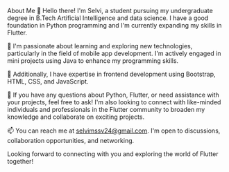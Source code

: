 About Me
👋 Hello there! I'm Selvi, a student pursuing my undergraduate degree in B.Tech Artificial Intelligence and data science. I have a good foundation in Python programming and I'm currently expanding my skills in Flutter.

🌱 I'm passionate about learning and exploring new technologies, particularly in the field of mobile app development. I'm actively engaged in mini projects using Java to enhance my programming skills. 

🎈 Additionally, I have expertise in frontend development using Bootstrap, HTML, CSS, and JavaScript.

💬 If you have any questions about Python, Flutter, or need assistance with your projects, feel free to ask! I'm also looking to connect with like-minded individuals and professionals in the Flutter community to broaden my knowledge and collaborate on exciting projects.

📫 You can reach me at selvimssv24@gmail.com. I'm open to discussions, collaboration opportunities, and networking.


Looking forward to connecting with you and exploring the world of Flutter together!

